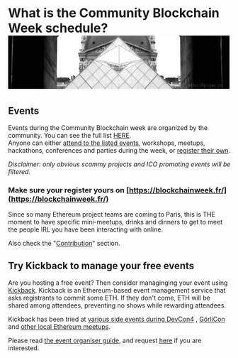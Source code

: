 # What is the Community Blockchain Week schedule?![](/assets/06ac6dde-c4e8-4f85-8bfb-a307736b9742.jpg)

## Events

Events during the Community Blockchain week are organized by the community. You can see the full list [HERE](https://blockchainweek.fr/events/).  
Anyone can either [attend to the listed events](https://blockchainweek.fr/events), workshops, meetups, hackathons, conferences and parties during the week, or [register their own](https://nathansexer.typeform.com/to/j5Ila2).

_Disclaimer: only obvious scammy projects and ICO promoting events will be filtered._

### Make sure your register yours on [https://blockchainweek.fr/](https://blockchainweek.fr/)

Since so many Ethereum project teams are coming to Paris, this is THE moment to have specific mini-meetups, drinks and dinners to get to meet the people IRL you have been interacting with online.

Also check the "[Contribution](/how-to-contribute-to-this-guide.md)" section.

## Try Kickback to manage your free events

Are you hosting a free event? Then consider managinging your event using [Kickback](http://kickback.events). Kickback is an Ethereum-based event management service that asks registrants to commit some ETH. If they don't come, ETH will be shared among attendees, preventing no shows while rewarding attendees.

Kickback has been tried at [various side events during DevCon4](https://medium.com/wearekickback/kickback-at-devcon4-part-1-by-the-numbers-c68608acbbc) , [GörliCon](https://kickback.events/event/0xe2d2c31c68626b6c1301a49ed50854e1cae0c8fa) and [other local Ethereum meetups](https://medium.com/wearekickback/kickback-is-coming-to-your-town-befaf8dd58a9).

Please read [the event organiser guide](https://medium.com/wearekickback/kickback-event-organiser-guide-c2146c12defb), and request [here](https://docs.google.com/forms/d/e/1FAIpQLSe2RX1yCpGomlG8JI0GiNuUFdWZIyLvCa4YM5VNR7Md4hkqWQ/viewform) if you are interested.

## 



